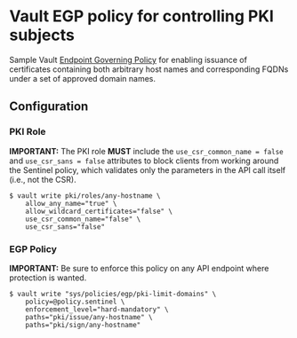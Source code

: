 # Vault EGP policy for controlling PKI subjects

Sample Vault
[Endpoint Governing Policy](https://developer.hashicorp.com/sentinel/docs/vault)
for enabling issuance of certificates containing both arbitrary host names and
corresponding FQDNs under a set of approved domain names.

## Configuration

### PKI Role

**IMPORTANT:** The PKI role **MUST** include the `use_csr_common_name = false`
and `use_csr_sans = false` attributes to block clients from working around the
Sentinel policy, which validates only the parameters in the API call itself
(i.e., not the CSR).

```shell
$ vault write pki/roles/any-hostname \
    allow_any_name="true" \
    allow_wildcard_certificates="false" \
    use_csr_common_name="false" \
    use_csr_sans="false"
```

### EGP Policy

**IMPORTANT:** Be sure to enforce this policy on any API endpoint where
protection is wanted.

```shell
$ vault write "sys/policies/egp/pki-limit-domains" \
    policy=@policy.sentinel \
    enforcement_level="hard-mandatory" \
    paths="pki/issue/any-hostname" \
    paths="pki/sign/any-hostname"
```
